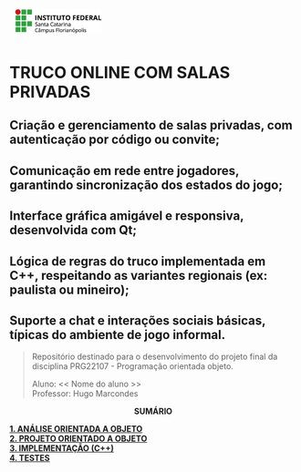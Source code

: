 <img src="img/ifsc-logo.png"
     width="30%"
     style="padding: 10px">

# TRUCO ONLINE COM SALAS PRIVADAS

## Criação e gerenciamento de salas privadas, com autenticação por código ou convite;
## Comunicação em rede entre jogadores, garantindo sincronização dos estados do jogo;
## Interface gráfica amigável e responsiva, desenvolvida com Qt;

## Lógica de regras do truco implementada em C++, respeitando as variantes regionais (ex: paulista ou mineiro);

## Suporte a chat e interações sociais básicas, típicas do ambiente de jogo informal.

> Repositório destinado para o desenvolvimento do projeto final da disciplina 
> PRG22107 - Programação orientada objeto. 
> 
> Aluno: << Nome do aluno >>  
> Professor: Hugo Marcondes

<p align=center><strong>SUMÁRIO</strong></p>

[**1. ANÁLISE ORIENTADA A OBJETO**](./analise.md)<br>
[**2. PROJETO ORIENTADO A OBJETO**](./projeto.md)<br>
[**3. IMPLEMENTAÇÃO (C++)**](./implementacao.md)<br>
[**4. TESTES**](./testes.md)<br>

